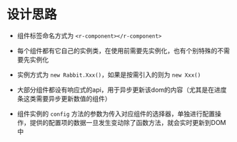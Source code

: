 # 设计思路

- 组件标签命名方式为 `<r-component></r-component>`

- 每个组件都有它自己的实例类，在使用前需要先实例化，也有个别特殊的不需要先实例化

- 实例方式为 `new Rabbit.Xxx()`，如果是按需引入的则为 `new Xxx()`

- 大部分组件都设有响应式的api，用于异步更新该dom的内容（尤其是在进度条这类需要异步更新数值的组件）

- 组件实例的 `config` 方法的参数为传入对应组件的选择器，单独进行配置操作，提供的配置项的数据一旦发生变动除了函数方法，就会实时更新到DOM中
